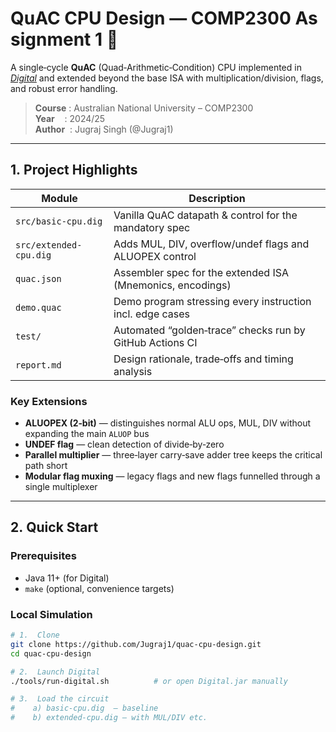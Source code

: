 # QuAC CPU Design — COMP2300 Assignment 1 🚀

A single‑cycle **QuAC** (Quad‑Arithmetic‑Condition) CPU implemented in [*Digital*](https://github.com/hneemann/Digital) and extended beyond the base ISA with multiplication/division, flags, and robust error handling.

> **Course** : Australian National University – COMP2300  
> **Year**    : 2024/25  
> **Author**  : Jugraj Singh (@Jugraj1)

---

## 1. Project Highlights

| Module | Description |
|--------|-------------|
| `src/basic-cpu.dig` | Vanilla QuAC datapath & control for the mandatory spec |
| `src/extended-cpu.dig` | Adds MUL, DIV, overflow/undef flags and ALUOPEX control |
| `quac.json` | Assembler spec for the extended ISA (Mnemonics, encodings) |
| `demo.quac` | Demo program stressing every instruction incl. edge cases |
| `test/` | Automated “golden‑trace” checks run by GitHub Actions CI |
| `report.md` | Design rationale, trade‑offs and timing analysis |

### Key Extensions
* **ALUOPEX (2‑bit)** — distinguishes normal ALU ops, MUL, DIV without expanding the main `ALUOP` bus  
* **UNDEF flag** — clean detection of divide‑by‑zero  
* **Parallel multiplier** — three‑layer carry‑save adder tree keeps the critical path short  
* **Modular flag muxing** — legacy flags and new flags funnelled through a single multiplexer

---

## 2. Quick Start

### Prerequisites
* Java 11+ (for Digital)  
* `make` (optional, convenience targets)

### Local Simulation
```bash
# 1.  Clone
git clone https://github.com/Jugraj1/quac-cpu-design.git
cd quac-cpu-design

# 2.  Launch Digital
./tools/run-digital.sh          # or open Digital.jar manually

# 3.  Load the circuit
#    a) basic‑cpu.dig  – baseline
#    b) extended‑cpu.dig – with MUL/DIV etc.
